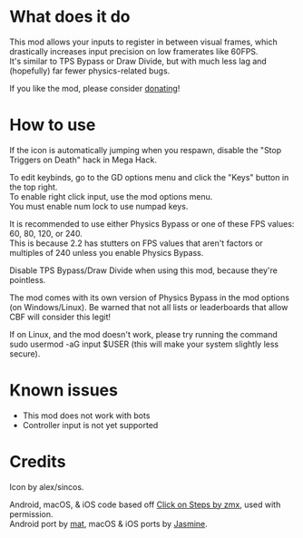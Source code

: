 # What does it do

This mod allows your inputs to register in between visual frames, which drastically increases input precision on low framerates like 60FPS. \
It's similar to TPS Bypass or Draw Divide, but with much less lag and (hopefully) far fewer physics-related bugs.

If you like the mod, please consider [donating](https://www.paypal.com/donate/?hosted_button_id=U2LWN9H395TF8)!

# How to use

If the icon is automatically jumping when you respawn, disable the "Stop Triggers on Death" hack in Mega Hack.

To edit keybinds, go to the GD options menu and click the "Keys" button in the top right. \
To enable right click input, use the mod options menu. \
You must enable num lock to use numpad keys.

It is recommended to use either Physics Bypass or one of these FPS values: 60, 80, 120, or 240. \
This is because 2.2 has stutters on FPS values that aren't factors or multiples of 240 unless you enable Physics Bypass.

Disable TPS Bypass/Draw Divide when using this mod, because they're pointless.

The mod comes with its own version of Physics Bypass in the mod options (on Windows/Linux). Be warned that not all lists or leaderboards that allow CBF will consider this legit!

If on Linux, and the mod doesn't work, please try running the command <cr>sudo usermod -aG input $USER</c> (this will make your system slightly less secure).

# Known issues

- This mod does not work with bots
- Controller input is not yet supported

# Credits

Icon by alex/sincos.

Android, macOS, & iOS code based off [Click on Steps by zmx](https://github.com/qimiko/click-on-steps), used with permission. \
Android port by [mat](https://github.com/matcool), macOS & iOS ports by [Jasmine](https://github.com/hiimjasmine00).
